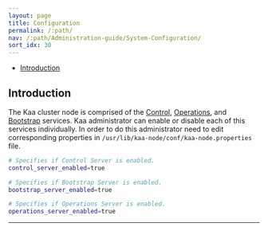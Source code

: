 ```yaml
---
layout: page
title: Configuration
permalink: /:path/
nav: /:path/Administration-guide/System-Configuration/
sort_idx: 30
---
```


* [Introduction](#introduction)

## Introduction

The Kaa cluster node is comprised of the [Control](Configuration-Control-service), [Operations](Configuration-Operations-service), and [Bootstrap](Configuration-Bootstrap-service) services. Kaa administrator can enable or disable each of this services individually. In order to do this administrator need to edit corresponding properties in ```/usr/lib/kaa-node/conf/kaa-node.properties``` file.


``` bash 
# Specifies if Control Server is enabled.
control_server_enabled=true

# Specifies if Bootstrap Server is enabled.
bootstrap_server_enabled=true

# Specifies if Operations Server is enabled.
operations_server_enabled=true
```


---
